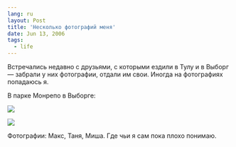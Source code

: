 ```yaml
---
lang: ru
layout: Post
title: 'Несколько фотографий меня'
date: Jun 13, 2006
tags:
  - life
---
```


Встречались недавно с друзьями, с которыми ездили в Тулу и в Выборг — забрали у них фотографии, отдали им свои. Иногда на фотографиях попадаюсь я.

В парке Монрепо в Выборге:

![](/images/blog/IMG-1079.jpg)

<!--more-->

![](/images/blog/IMG-06421.jpg)

Фотографии: Макс, Таня, Миша. Где чьи я сам пока плохо понимаю.
